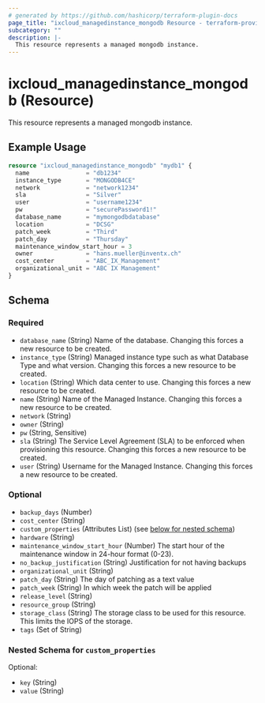 ```yaml
---
# generated by https://github.com/hashicorp/terraform-plugin-docs
page_title: "ixcloud_managedinstance_mongodb Resource - terraform-provider-ixcloud"
subcategory: ""
description: |-
  This resource represents a managed mongodb instance.
---
```


# ixcloud_managedinstance_mongodb (Resource)

This resource represents a managed mongodb instance.

## Example Usage

```terraform
resource "ixcloud_managedinstance_mongodb" "mydb1" {
  name                = "db1234"
  instance_type       = "MONGODB4CE"
  network             = "network1234"
  sla                 = "Silver"
  user                = "username1234"
  pw                  = "securePassword1!"
  database_name       = "mymongodbdatabase"
  location            = "DCSG"
  patch_week          = "Third"
  patch_day           = "Thursday"
  maintenance_window_start_hour = 3
  owner               = "hans.mueller@inventx.ch"
  cost_center         = "ABC_IX_Management"
  organizational_unit = "ABC IX Management"
}
```

<!-- schema generated by tfplugindocs -->
## Schema

### Required

- `database_name` (String) Name of the database. Changing this forces a new resource to be created.
- `instance_type` (String) Managed instance type such as what Database Type and what version. Changing this forces a new resource to be created.
- `location` (String) Which data center to use. Changing this forces a new resource to be created.
- `name` (String) Name of the Managed Instance. Changing this forces a new resource to be created.
- `network` (String)
- `owner` (String)
- `pw` (String, Sensitive)
- `sla` (String) The Service Level Agreement (SLA) to be enforced when provisioning this resource. Changing this forces a new resource to be created.
- `user` (String) Username for the Managed Instance. Changing this forces a new resource to be created.

### Optional

- `backup_days` (Number)
- `cost_center` (String)
- `custom_properties` (Attributes List) (see [below for nested schema](#nestedatt--custom_properties))
- `hardware` (String)
- `maintenance_window_start_hour` (Number) The start hour of the maintenance window in 24-hour format (0-23).
- `no_backup_justification` (String) Justification for not having backups
- `organizational_unit` (String)
- `patch_day` (String) The day of patching as a text value
- `patch_week` (String) In which week the patch will be applied
- `release_level` (String)
- `resource_group` (String)
- `storage_class` (String) The storage class to be used for this resource. This limits the IOPS of the storage.
- `tags` (Set of String)

<a id="nestedatt--custom_properties"></a>
### Nested Schema for `custom_properties`

Optional:

- `key` (String)
- `value` (String)


